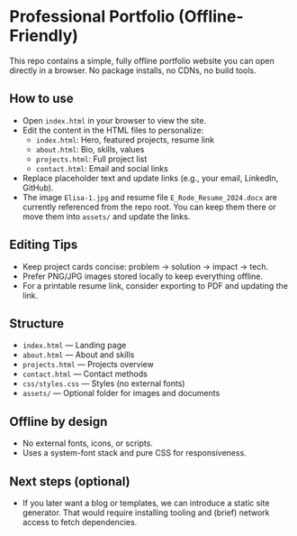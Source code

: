 # Professional Portfolio (Offline-Friendly)

This repo contains a simple, fully offline portfolio website you can open directly in a browser. No package installs, no CDNs, no build tools.

## How to use

- Open `index.html` in your browser to view the site.
- Edit the content in the HTML files to personalize:
  - `index.html`: Hero, featured projects, resume link
  - `about.html`: Bio, skills, values
  - `projects.html`: Full project list
  - `contact.html`: Email and social links
- Replace placeholder text and update links (e.g., your email, LinkedIn, GitHub).
- The image `Elisa-1.jpg` and resume file `E_Rode_Resume_2024.docx` are currently referenced from the repo root. You can keep them there or move them into `assets/` and update the links.

## Editing Tips

- Keep project cards concise: problem → solution → impact → tech.
- Prefer PNG/JPG images stored locally to keep everything offline.
- For a printable resume link, consider exporting to PDF and updating the link.

## Structure

- `index.html` — Landing page
- `about.html` — About and skills
- `projects.html` — Projects overview
- `contact.html` — Contact methods
- `css/styles.css` — Styles (no external fonts)
- `assets/` — Optional folder for images and documents

## Offline by design

- No external fonts, icons, or scripts.
- Uses a system-font stack and pure CSS for responsiveness.

## Next steps (optional)

- If you later want a blog or templates, we can introduce a static site generator. That would require installing tooling and (brief) network access to fetch dependencies.
